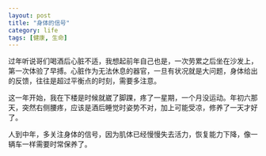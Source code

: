 ```yaml
---
layout: post
title: "身体的信号"
category: life
tags: [健康, 生命]
---
```


过年听说哥们喝酒后心脏不适，我想起前年自己也是，一次劳累之后坐在沙发上，第一次体验了早搏。心脏作为无法休息的器官，一旦有状况就是大问题，身体给出的反馈，往往是超过平衡点的时刻，需要多注意。

这一年开始，我在下楼是时候就崴了脚踝，疼了一星期，一个月没运动。年初六那天，突然右侧腰疼，应该是酒后睡觉时姿势不对，加上可能受凉，修养了一天才好了。

人到中年，多关注身体的信号，因为肌体已经慢慢失去活力，恢复能力下降，像一辆车一样需要时常保养了。